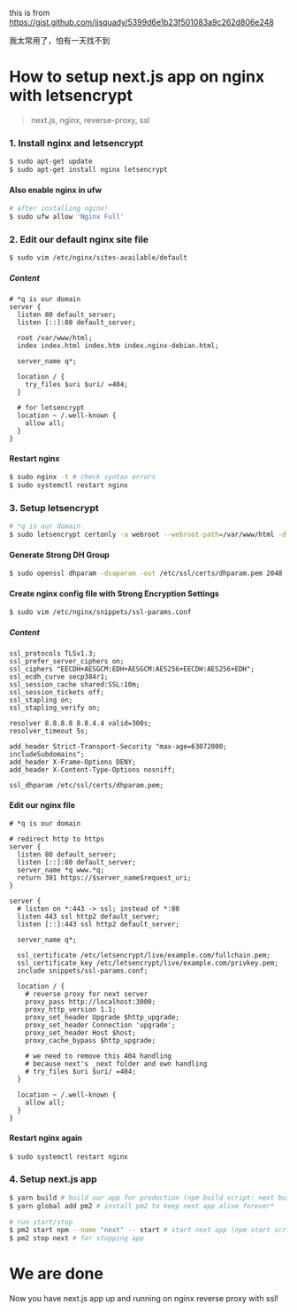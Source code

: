 this is from
https://gist.github.com/jjsquady/5399d6e1b23f501083a9c262d806e248

我太常用了，怕有一天找不到

# How to setup next.js app on nginx with letsencrypt

> next.js, nginx, reverse-proxy, ssl

### 1. Install nginx and letsencrypt

```bash
$ sudo apt-get update
$ sudo apt-get install nginx letsencrypt
```

#### Also enable nginx in ufw

```bash
# after installing nginx!
$ sudo ufw allow 'Nginx Full'
```

### 2. Edit our default nginx site file

```bash
$ sudo vim /etc/nginx/sites-available/default
```

##### Content

```
# *q is our domain
server {
  listen 80 default_server;
  listen [::]:80 default_server;

  root /var/www/html;
  index index.html index.htm index.nginx-debian.html;

  server_name q*;

  location / {
    try_files $uri $uri/ =404;
  }

  # for letsencrypt
  location ~ /.well-known {
    allow all;
  }
}
```

#### Restart nginx

```bash
$ sudo nginx -t # check syntax errors
$ sudo systemctl restart nginx
```

### 3. Setup letsencrypt

```bash
# *q is our domain
$ sudo letsencrypt certonly -a webroot --webroot-path=/var/www/html -d *q -d www.q*
```

#### Generate Strong DH Group

```bash
$ sudo openssl dhparam -dsaparam -out /etc/ssl/certs/dhparam.pem 2048
```

#### Create nginx config file with Strong Encryption Settings

```bash
$ sudo vim /etc/nginx/snippets/ssl-params.conf
```

##### Content

```
ssl_protocols TLSv1.3;
ssl_prefer_server_ciphers on;
ssl_ciphers "EECDH+AESGCM:EDH+AESGCM:AES256+EECDH:AES256+EDH";
ssl_ecdh_curve secp384r1;
ssl_session_cache shared:SSL:10m;
ssl_session_tickets off;
ssl_stapling on;
ssl_stapling_verify on;

resolver 8.8.8.8 8.8.4.4 valid=300s;
resolver_timeout 5s;

add_header Strict-Transport-Security "max-age=63072000; includeSubdomains";
add_header X-Frame-Options DENY;
add_header X-Content-Type-Options nosniff;

ssl_dhparam /etc/ssl/certs/dhparam.pem;
```

#### Edit our nginx file

```
# *q is our domain

# redirect http to https
server {
  listen 80 default_server;
  listen [::]:80 default_server;
  server_name *q www.*q;
  return 301 https://$server_name$request_uri;
}

server {
  # listen on *:443 -> ssl; instead of *:80
  listen 443 ssl http2 default_server;
  listen [::]:443 ssl http2 default_server;

  server_name q*;

  ssl_certificate /etc/letsencrypt/live/example.com/fullchain.pem;
  ssl_certificate_key /etc/letsencrypt/live/example.com/privkey.pem;
  include snippets/ssl-params.conf;

  location / {
    # reverse proxy for next server
    proxy_pass http://localhost:3000;
    proxy_http_version 1.1;
    proxy_set_header Upgrade $http_upgrade;
    proxy_set_header Connection 'upgrade';
    proxy_set_header Host $host;
    proxy_cache_bypass $http_upgrade;

    # we need to remove this 404 handling
    # because next's _next folder and own handling
    # try_files $uri $uri/ =404;
  }

  location ~ /.well-known {
    allow all;
  }
}
```

#### Restart nginx again

```bash
$ sudo systemctl restart nginx
```

### 4. Setup next.js app

```bash
$ yarn build # build our app for production (npm build script: next build)
$ yarn global add pm2 # install pm2 to keep next app alive forever*

# run start/stop
$ pm2 start npm --name "next" -- start # start next app (npm start script: next start)
$ pm2 stop next # for stopping app
```

# We are done

Now you have next.js app up and running on nginx reverse proxy with ssl!
